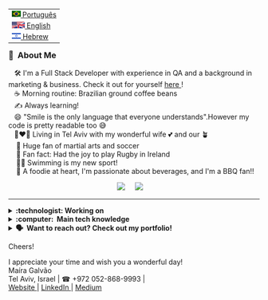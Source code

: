 



<table align="right">
 <tr><td><a href="README.md"><img src="br-flag.jpg" height="13"> Português</a></td></tr>
 <tr><td><a href="README_fr.md"><img src="eng-flag.svg" height="13"> English</a></td></tr>
 <tr><td><a href="README_pt.md"><img src="israel-flag.png" height="13"> Hebrew</a></td></tr>
</table>

### :space_invader: &nbsp;About Me


&nbsp;&nbsp;&nbsp;🛠️ I'm a Full Stack Developer with experience in QA and a background in marketing & business.
Check it out for yourself <a href='https://maira-galvao-portfolio.web.app/'>here </a>! \
&nbsp;&nbsp;&nbsp;☕ Morning routine: Brazilian ground coffee beans \
&nbsp;&nbsp;&nbsp;✍️ Always learning!\
&nbsp;&nbsp;&nbsp;😄 "Smile is the only language that everyone understands".However my code is pretty readable too 😅\
&nbsp;&nbsp;&nbsp;👩‍❤️‍👩 Living in Tel Aviv with my wonderful wife :two_hearts: and our 🪴\
&nbsp;&nbsp;&nbsp;&nbsp;🥋 Huge fan of martial arts and soccer\
&nbsp;&nbsp;&nbsp;&nbsp;🏉 Fan fact: Had the joy to play Rugby in Ireland\
&nbsp;&nbsp;&nbsp;&nbsp;🏊‍♀️ Swimming is my new sport!\
&nbsp;&nbsp;&nbsp;&nbsp;🥘 A foodie at heart, I'm passionate about beverages, and I'm a BBQ fan!!


<p align="center">
  <a href="mailto:mairagalvao01@gmail.com?subject=Hey%20Maira%20"><img src="https://img.shields.io/badge/gmail-%23D14836.svg?&style=for-the-badge&logo=gmail&logoColor=white" /></a>&nbsp;&nbsp;&nbsp;&nbsp;
 <a href="https://www.linkedin.com/in/maira-galvao"><img src="https://img.shields.io/badge/linkedin-%230077B5.svg?&style=for-the-badge&logo=linkedin&logoColor=white" /></a>&nbsp;&nbsp;&nbsp;&nbsp;

<hr/>

<details>
  <summary><b> :technologist: Working on</b></summary>
  <br/>

<b> Ivrit Sheli | The Hebrew Lyric Transliterate </b>
App that offers phonetic and punctuation Hebrew for English speakers with a lyric link scraped from the web.
<a href='https://github.com/MairaGalvao/The-Hebrew-Lyric-Transliterate'>Code </a>


<b> The Real Bill | The real cost of living worldwide </b>
App that provides information about the Living Index - theory based on the Purchasing Power Parity.
<a href='https://github.com/MairaGalvao/TheRealBill_App'>Code </a> &
 <a href='https://therealbill-6c919.web.app/'>Demo </a>





 
 
</details>



<details>
  <summary><b>:computer: &nbsp;Main tech knowledge</b></summary>
  <br/>

![Python](https://img.shields.io/badge/PYTHON-007396.svg?&style=flat&logo=python&logoColor=white)&nbsp;
![React](https://img.shields.io/badge/REACT-DD0031.svg?&style=flat&logo=react&logoColor=white)&nbsp;
![Angular](https://img.shields.io/badge/ANGULAR-DD0031.svg?&style=flat&logo=angular&logoColor=white)&nbsp;
![HTML5](https://img.shields.io/badge/HTML5-E34F26.svg?&style=flat&logo=html5&logoColor=white)&nbsp;
![CSS3](https://img.shields.io/badge/CSS3-%231572B6.svg?&style=flat&logo=css3&logoColor=white)&nbsp;
![JavaScript](https://img.shields.io/badge/JAVASCRIPT-323330.svg?&style=flat&logo=javascript&logoColor=%23F7DF1E)&nbsp;
![TypeScript](https://img.shields.io/badge/TYPESCRIPT-%23007ACC.svg?&style=flat&logo=typescript&logoColor=white)&nbsp;\
![Git](https://img.shields.io/badge/GIT-%23F05033.svg?&style=flat&logo=git&logoColor=white)&nbsp;
![GitHub](https://img.shields.io/badge/GITHUB-%23121011.svg?&style=flat&logo=github&logoColor=white)&nbsp;
![MySQL](https://img.shields.io/badge/MYSQL-4479A1.svg?&style=flat&logo=mariadb&logoColor=white)
![LINUX](https://img.shields.io/badge/LINUX-FCC624?style=flat-square&logo=linux&logoColor=black)
![VSCode](https://img.shields.io/badge/VSCODE-007ACC.svg?&style=flat&logo=visual-studio-code)&nbsp;
![MaterialUI](https://img.shields.io/badge/MATERIALUI-007ACC.svg?&style=flat&logo=material-ui)&nbsp;
![NodeJS](https://img.shields.io/badge/NODEJS-339933.svg?&style=flat&logo=node.js&logoColor=white)&nbsp;
![Redux](https://img.shields.io/badge/REDUX-339933.svg?&style=flat&logo=redux&logoColor=white)&nbsp;
</details>


<details>
  <summary><b> 🗣️ &nbsp;Want to reach out? Check out my portfolio!</b></summary>
  <br/>
<p align="center"> 
 <a href="https://maira-galvao-portfolio.web.app/"><img src="https://img.shields.io/badge/portfolio-%230077B5.svg?&style=for-the-badge&logo=portfolio&logoColor=white" /></a>
 
 
</details>
  
Cheers! 

I appreciate your time and wish you a wonderful day!\
Maíra Galvão \
Tel Aviv, Israel | ☎ +972 052-868-9993 | \
 <a href='https://maira-galvao-portfolio.web.app/'> Website </a> |
<a href='https://www.linkedin.com/in/maira-galvao'> LinkedIn </a> |
<a href='https://mairagalvao.medium.com/'> Medium </a>


